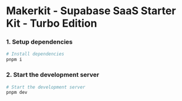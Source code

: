 # Makerkit - Supabase SaaS Starter Kit - Turbo Edition

### 1. Setup dependencies

```bash
# Install dependencies
pnpm i
```

### 2. Start the development server

```bash
# Start the development server
pnpm dev
```